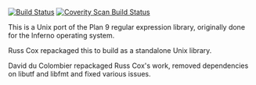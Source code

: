 [![Build Status](https://github.com/0intro/libregexp/workflows/C/badge.svg)](https://github.com/0intro/libregexp/actions/workflows/c.yml)
[![Coverity Scan Build Status](https://scan.coverity.com/projects/5975/badge.svg)](https://scan.coverity.com/projects/5975)

This is a Unix port of the Plan 9 regular expression library,
originally done for the Inferno operating system.

Russ Cox repackaged this to build as a standalone
Unix library.

David du Colombier repackaged Russ Cox's work,
removed dependencies on libutf and libfmt and
fixed various issues.
